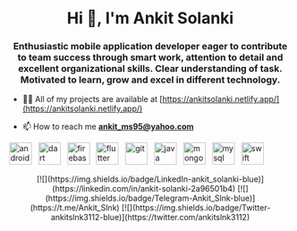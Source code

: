 <h1 align="center">Hi 👋, I'm Ankit Solanki</h1>
<h3 align="center">Enthusiastic mobile application developer eager to contribute to team success through smart work, attention to detail and excellent organizational skills. Clear understanding of task. Motivated to learn, grow and excel in different technology.</h3>

- 👨‍💻 All of my projects are available at [https://ankitsolanki.netlify.app/](https://ankitsolanki.netlify.app/)

- 📫 How to reach me **ankit_ms95@yahoo.com**

<p align="left">
<img src="https://devicons.github.io/devicon/devicon.git/icons/android/android-original-wordmark.svg" alt="android" width="40" height="40"/> 
&nbsp;
<img src="https://www.vectorlogo.zone/logos/dartlang/dartlang-icon.svg" alt="dart" width="40" height="40"/> 
&nbsp;
<img src="https://www.vectorlogo.zone/logos/firebase/firebase-icon.svg" alt="firebase" width="40" height="40"/> 
&nbsp;
<img src="https://www.vectorlogo.zone/logos/flutterio/flutterio-icon.svg" alt="flutter" width="40" height="40"/> 
&nbsp;
<img src="https://www.vectorlogo.zone/logos/git-scm/git-scm-icon.svg" alt="git" width="40" height="40"/> 
&nbsp;
<img src="https://devicons.github.io/devicon/devicon.git/icons/java/java-original-wordmark.svg" alt="java" width="40" height="40"/> 
&nbsp;
<img src="https://devicons.github.io/devicon/devicon.git/icons/mongodb/mongodb-original-wordmark.svg" alt="mongodb" width="40" height="40"/> 
&nbsp;
<img src="https://devicons.github.io/devicon/devicon.git/icons/mysql/mysql-original-wordmark.svg" alt="mysql" width="40" height="40"/> 
&nbsp;
<img src="https://devicons.github.io/devicon/devicon.git/icons/swift/swift-original-wordmark.svg" alt="swift" width="40" height="40"/>
</p>
<!-- <p> -->
<!-- <img align="center" src="https://github-readme-stats.vercel.app/api?username=ankit-slnk&show_icons=true" alt="ankit-slnk" /> -->
<!-- </p> -->

<!-- defaut social icons -->
<!-- <p align="center">
<a href="https://twitter.com/ankitslnk3112" target="blank"><img align="center" src="https://cdn.jsdelivr.net/npm/simple-icons@3.0.1/icons/twitter.svg" alt="ankitslnk3112" height="30" width="30" /></a>
&nbsp;
<a href="https://linkedin.com/in/ankit-solanki-2a96501b4" target="blank"><img align="center" src="https://cdn.jsdelivr.net/npm/simple-icons@3.0.1/icons/linkedin.svg" alt="ankit-solanki-2a96501b4" height="30" width="30" /></a>
&nbsp;
<a href="https://fb.com/ankit.solanki.520562" target="blank"><img align="center" src="https://cdn.jsdelivr.net/npm/simple-icons@3.0.1/icons/facebook.svg" alt="ankit.solanki.520562" height="30" width="30" /></a>
&nbsp;
<a href="https://instagram.com/ankit__slnk" target="blank"><img align="center" src="https://cdn.jsdelivr.net/npm/simple-icons@3.0.1/icons/instagram.svg" alt="ankit__slnk" height="30" width="30" /></a>
</p> -->

<p  align="center">
[![](https://img.shields.io/badge/LinkedIn-ankit_solanki-blue)](https://linkedin.com/in/ankit-solanki-2a96501b4)
[![](https://img.shields.io/badge/Telegram-Ankit_Slnk-blue)](https://t.me/Ankit_Slnk)
[![](https://img.shields.io/badge/Twitter-ankitslnk3112-blue)](https://twitter.com/ankitslnk3112)
</p>

<!-- Thanks to https://rahuldkjain.github.io/gh-profile-readme-generator/ -->